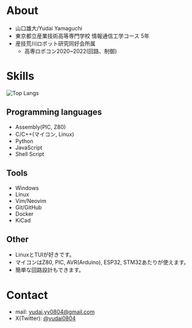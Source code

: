 # About
- 山口雄大/Yudai Yamaguchi
- 東京都立産業技術高等専門学校 情報通信工学コース 5年
- 産技荒川ロボット研究同好会所属
  - 高専ロボコン2020~2022(回路、制御)

# Skills

![Top Langs](https://github-readme-stats.vercel.app/api/top-langs/?username=yudai0804&layout=compact)

## Programming languages
- Assembly(PIC, Z80)
- C/C++(マイコン, Linux)
- Python
- JavaScript
- Shell Script

## Tools
- Windows
- Linux
- Vim/Neovim
- Git/GitHub
- Docker
- KiCad

## Other
- LinuxとTUIが好きです。
- マイコンはZ80, PIC, AVR(Arduino), ESP32, STM32あたりが使えます。
- 簡単な回路設計もできます。

# Contact
- mail: yudai.yy0804@gmail.com
- X(Twitter): [@yudai0804](https://x.com/yudai0804)
